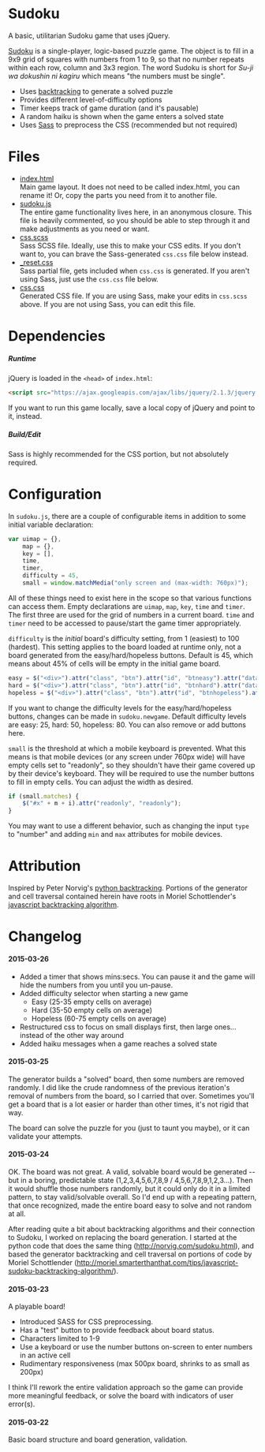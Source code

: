 Sudoku
======

A basic, utilitarian Sudoku game that uses jQuery.

[Sudoku](http://en.wikipedia.org/wiki/Sudoku) is a single-player, logic-based puzzle game. The object is to fill in a 9x9 grid of squares with numbers from 1 to 9, so that no number repeats within each row, column and 3x3 region. The word Sudoku is short for _Su-ji wa dokushin ni kagiru_ which means "the numbers must be single".

- Uses [backtracking](http://en.wikipedia.org/wiki/Sudoku_solving_algorithms) to generate a solved puzzle
- Provides different level-of-difficulty options
- Timer keeps track of game duration (and it's pausable)
- A random haiku is shown when the game enters a solved state
- Uses [Sass](http://sass-lang.com/) to preprocess the CSS (recommended but not required)

Files
=====

- [index.html](https://github.com/stereobird/sudoku/blob/master/index.html)<br />
  Main game layout. It does not need to be called index.html, you can rename it! Or, copy the parts you need from it to another file.
- [sudoku.js](https://github.com/stereobird/sudoku/blob/master/js/sudoku.js)<br />
  The entire game functionality lives here, in an anonymous closure. This file is heavily commented, so you should be able to step through it and make adjustments as you need or want.
- [css.scss](https://github.com/stereobird/sudoku/blob/master/scss/css.scss)<br />
  Sass SCSS file. Ideally, use this to make your CSS edits. If you don't want to, you can brave the Sass-generated `css.css` file below instead.
- [_reset.css](https://github.com/stereobird/sudoku/blob/master/scss/_reset.scss)<br />
  Sass partial file, gets included when `css.css` is generated. If you aren't using Sass, just use the `css.css` file below.
- [css.css](https://github.com/stereobird/sudoku/blob/master/css/css.css)<br />
  Generated CSS file. If you are using Sass, make your edits in `css.scss` above. If you are not using Sass, you can edit this file.

Dependencies
============

##### Runtime #####
jQuery is loaded in the `<head>` of `index.html`:

```html
<script src="https://ajax.googleapis.com/ajax/libs/jquery/2.1.3/jquery.min.js"></script>
```

If you want to run this game locally, save a local copy of jQuery and point to it, instead.

##### Build/Edit #####
Sass is highly recommended for the CSS portion, but not absolutely required.

Configuration
=============

In `sudoku.js`, there are a couple of configurable items in addition to some initial variable declaration:

```js
var uimap = {},
    map = {},
    key = [],
    time,
    timer,
    difficulty = 45,
    small = window.matchMedia("only screen and (max-width: 760px)");
```

All of these things need to exist here in the scope so that various functions can access them. Empty declarations are `uimap`, `map`, `key`, `time` and `timer`. The first three are used for the grid of numbers in a current board. `time` and `timer` need to be accessed to pause/start the game timer appropriately.

`difficulty` is the _initial_ board's difficulty setting, from 1 (easiest) to 100 (hardest). This setting applies to the board loaded at runtime only, not a board generated from the easy/hard/hopeless buttons. Default is 45, which means about 45% of cells will be empty in the initial game board.

```js
easy = $("<div>").attr("class", "btn").attr("id", "btneasy").attr("data-diff", "25").html("EASY");
hard = $("<div>").attr("class", "btn").attr("id", "btnhard").attr("data-diff", "50").html("HARD");
hopeless = $("<div>").attr("class", "btn").attr("id", "btnhopeless").attr("data-diff", "80").html("HOPELESS");
```
If you want to change the difficulty levels for the easy/hard/hopeless buttons, changes can be made in `sudoku.newgame`. Default difficulty levels are easy: 25, hard: 50, hopeless: 80. You can also remove or add buttons here.


`small` is the threshold at which a mobile keyboard is prevented. What this means is that mobile devices (or any screen under 760px wide) will have empty cells set to "readonly", so they shouldn't have their game covered up by their device's keyboard. They will be required to use the number buttons to fill in empty cells. You can adjust the width as desired.

```js
if (small.matches) {
    $("#x" + m + i).attr("readonly", "readonly");
}
```

You may want to use a different behavior, such as changing the input `type` to "number" and adding `min` and `max` attributes for mobile devices.

Attribution
===========
Inspired by Peter Norvig's [python backtracking](http://norvig.com/sudoku.html).
Portions of the generator and cell traversal contained herein have roots in Moriel Schottlender's [javascript backtracking algorithm](http://moriel.smarterthanthat.com/tips/javascript-sudoku-backtracking-algorithm/).

Changelog
=========

#### 2015-03-26
- Added a timer that shows mins:secs. You can pause it and the game will hide the numbers from you until you un-pause.
- Added difficulty selector when starting a new game
  - Easy (25-35 empty cells on average)
  - Hard (35-50 empty cells on average)
  - Hopeless (60-75 empty cells on average)
- Restructured css to focus on small displays first, then large ones... instead of the other way around
- Added haiku messages when a game reaches a solved state

#### 2015-03-25
The generator builds a "solved" board, then some numbers are removed randomly. I did like the crude randomness of the previous iteration's removal of numbers from the board, so I carried that over. Sometimes you'll get a board that is a lot easier or harder than other times, it's not rigid that way.

The board can solve the puzzle for you (just to taunt you maybe), or it can validate your attempts.

#### 2015-03-24
OK. The board was not great. A valid, solvable board would be generated -- but in a boring, predictable state (1,2,3,4,5,6,7,8,9 / 4,5,6,7,8,9,1,2,3...). Then it would shuffle those numbers randomly, but it could only do it in a limited pattern, to stay valid/solvable overall. So I'd end up with a repeating pattern, that once recognized, made the entire board easy to solve and not random at all.

After reading quite a bit about backtracking algorithms and their connection to Sudoku, I worked on replacing the board generation. I started at the python code that does the same thing (http://norvig.com/sudoku.html), and based the generator backtracking and cell traversal on portions of code by Moriel Schottlender  (http://moriel.smarterthanthat.com/tips/javascript-sudoku-backtracking-algorithm/).

#### 2015-03-23
A playable board!
- Introduced SASS for CSS preprocessing.
- Has a "test" button to provide feedback about board status.
- Characters limited to 1-9
- Use a keyboard or use the number buttons on-screen to enter numbers in an active cell
- Rudimentary responsiveness (max 500px board, shrinks to as small as 200px)

I think I'll rework the entire validation approach so the game can provide more meaningful feedback, or solve the board with indicators of user error(s).

#### 2015-03-22
Basic board structure and board generation, validation.
